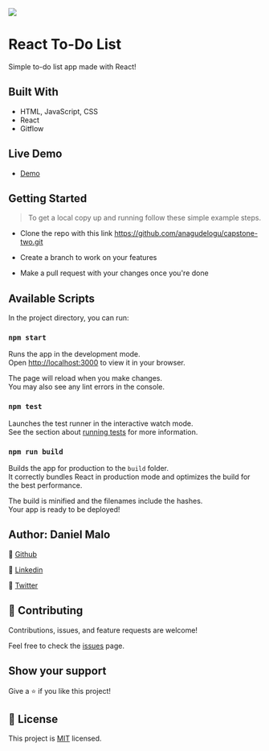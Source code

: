 ![](https://img.shields.io/badge/Microverse-blueviolet)

# React To-Do List
Simple to-do list app made with React!


## Built With
- HTML, JavaScript, CSS
- React
- Gitflow

## Live Demo
- [Demo](https://anagudelogu.github.io/react-todo-list)


## Getting Started
> To get a local copy up and running follow these simple example steps.

- Clone the repo with this link https://github.com/anagudelogu/capstone-two.git

- Create a branch to work on your features

- Make a pull request with your changes once you're done


## Available Scripts

In the project directory, you can run:

### `npm start`

Runs the app in the development mode.\
Open [http://localhost:3000](http://localhost:3000) to view it in your browser.

The page will reload when you make changes.\
You may also see any lint errors in the console.

### `npm test`

Launches the test runner in the interactive watch mode.\
See the section about [running tests](https://facebook.github.io/create-react-app/docs/running-tests) for more information.

### `npm run build`

Builds the app for production to the `build` folder.\
It correctly bundles React in production mode and optimizes the build for the best performance.

The build is minified and the filenames include the hashes.\
Your app is ready to be deployed!


## Author: Daniel Malo
👤 [Github](https://github.com/Danie12345)

👤 [Linkedin](https://www.linkedin.com/in/daniel-malo-75218a192/)

👤 [Twitter](https://twitter.com/DanielMalo_v4)


## 🤝 Contributing
Contributions, issues, and feature requests are welcome!

Feel free to check the [issues](https://github.com/anagudelogu/capstone-two/issues) page.


## Show your support
Give a ⭐️ if you like this project!


## 📝 License
This project is [MIT](LICENSE) licensed.
